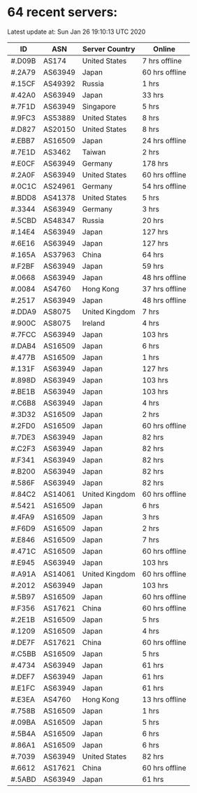 # 64 recent servers:

Latest update at: Sun Jan 26 19:10:13 UTC 2020

| ID | ASN | Server Country | Online |
| -- | --- | -------------- | ------ |
| #.D09B | AS174 | United States | 7 hrs offline |
| #.2A79 | AS63949 | Japan | 60 hrs offline |
| #.15CF | AS49392 | Russia | 1 hrs |
| #.42A0 | AS63949 | Japan | 33 hrs |
| #.7F1D | AS63949 | Singapore | 5 hrs |
| #.9FC3 | AS53889 | United States | 8 hrs |
| #.D827 | AS20150 | United States | 8 hrs |
| #.EBB7 | AS16509 | Japan | 24 hrs offline |
| #.7E1D | AS3462 | Taiwan | 2 hrs |
| #.E0CF | AS63949 | Germany | 178 hrs |
| #.2A0F | AS63949 | United States | 60 hrs offline |
| #.0C1C | AS24961 | Germany | 54 hrs offline |
| #.BDD8 | AS41378 | United States | 5 hrs |
| #.3344 | AS63949 | Germany | 3 hrs |
| #.5CBD | AS48347 | Russia | 20 hrs |
| #.14E4 | AS63949 | Japan | 127 hrs |
| #.6E16 | AS63949 | Japan | 127 hrs |
| #.165A | AS37963 | China | 64 hrs |
| #.F2BF | AS63949 | Japan | 59 hrs |
| #.0668 | AS63949 | Japan | 48 hrs offline |
| #.0084 | AS4760 | Hong Kong | 37 hrs offline |
| #.2517 | AS63949 | Japan | 48 hrs offline |
| #.DDA9 | AS8075 | United Kingdom | 7 hrs |
| #.900C | AS8075 | Ireland | 4 hrs |
| #.7FCC | AS63949 | Japan | 103 hrs |
| #.DAB4 | AS16509 | Japan | 6 hrs |
| #.477B | AS16509 | Japan | 1 hrs |
| #.131F | AS63949 | Japan | 127 hrs |
| #.898D | AS63949 | Japan | 103 hrs |
| #.BE1B | AS63949 | Japan | 103 hrs |
| #.C6B8 | AS63949 | Japan | 4 hrs |
| #.3D32 | AS16509 | Japan | 2 hrs |
| #.2FD0 | AS16509 | Japan | 60 hrs offline |
| #.7DE3 | AS63949 | Japan | 82 hrs |
| #.C2F3 | AS63949 | Japan | 82 hrs |
| #.F341 | AS63949 | Japan | 82 hrs |
| #.B200 | AS63949 | Japan | 82 hrs |
| #.586F | AS63949 | Japan | 82 hrs |
| #.84C2 | AS14061 | United Kingdom | 60 hrs offline |
| #.5421 | AS16509 | Japan | 6 hrs |
| #.4FA9 | AS16509 | Japan | 3 hrs |
| #.F6D9 | AS16509 | Japan | 2 hrs |
| #.E846 | AS16509 | Japan | 7 hrs |
| #.471C | AS16509 | Japan | 60 hrs offline |
| #.E945 | AS63949 | Japan | 103 hrs |
| #.A91A | AS14061 | United Kingdom | 60 hrs offline |
| #.2012 | AS63949 | Japan | 103 hrs |
| #.5B97 | AS16509 | Japan | 60 hrs offline |
| #.F356 | AS17621 | China | 60 hrs offline |
| #.2E1B | AS16509 | Japan | 5 hrs |
| #.1209 | AS16509 | Japan | 4 hrs |
| #.DE7F | AS17621 | China | 60 hrs offline |
| #.C5BB | AS16509 | Japan | 5 hrs |
| #.4734 | AS63949 | Japan | 61 hrs |
| #.DEF7 | AS63949 | Japan | 61 hrs |
| #.E1FC | AS63949 | Japan | 61 hrs |
| #.E3EA | AS4760 | Hong Kong | 13 hrs offline |
| #.758B | AS16509 | Japan | 1 hrs |
| #.09BA | AS16509 | Japan | 5 hrs |
| #.5B4A | AS16509 | Japan | 6 hrs |
| #.86A1 | AS16509 | Japan | 6 hrs |
| #.7039 | AS63949 | United States | 82 hrs |
| #.6612 | AS17621 | China | 60 hrs offline |
| #.5ABD | AS63949 | Japan | 61 hrs |

